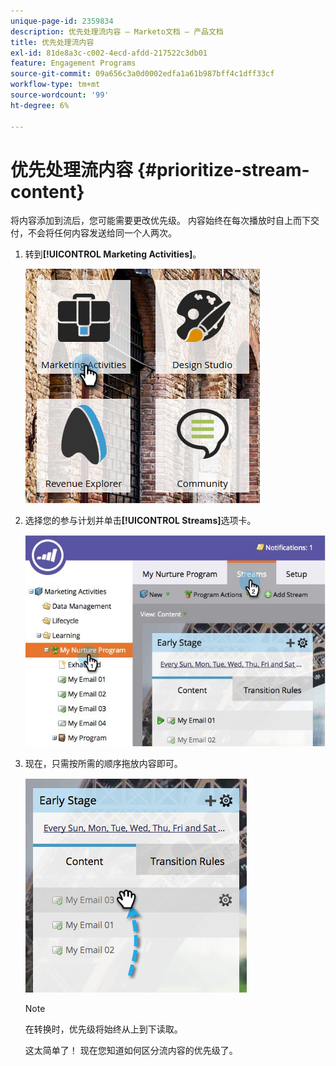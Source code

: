 ```yaml
---
unique-page-id: 2359834
description: 优先处理流内容 — Marketo文档 — 产品文档
title: 优先处理流内容
exl-id: 81de8a3c-c002-4ecd-afdd-217522c3db01
feature: Engagement Programs
source-git-commit: 09a656c3a0d0002edfa1a61b987bff4c1dff33cf
workflow-type: tm+mt
source-wordcount: '99'
ht-degree: 6%

---
```


# 优先处理流内容 {#prioritize-stream-content}

将内容添加到流后，您可能需要更改优先级。 内容始终在每次播放时自上而下交付，不会将任何内容发送给同一个人两次。

1. 转到&#x200B;**[!UICONTROL Marketing Activities]**。

   ![](assets/ma.png)

1. 选择您的参与计划并单击&#x200B;**[!UICONTROL Streams]**&#x200B;选项卡。

   ![](assets/cloneasteam-1.jpg)

1. 现在，只需按所需的顺序拖放内容即可。

   ![](assets/image2014-9-15-17-3a5-3a45.png)

   >[!NOTE]
   >
   >在转换时，优先级将始终从上到下读取。

   这太简单了！ 现在您知道如何区分流内容的优先级了。

